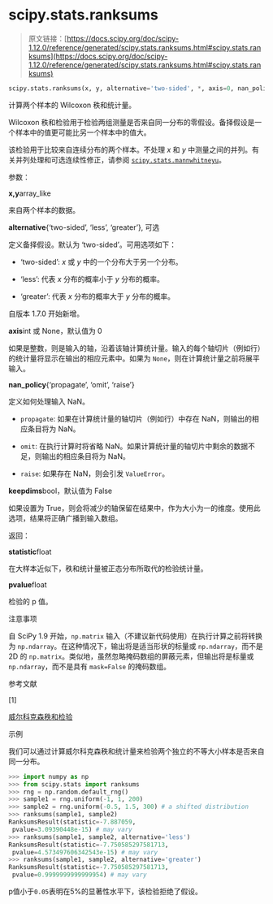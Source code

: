# scipy.stats.ranksums

> 原文链接：[https://docs.scipy.org/doc/scipy-1.12.0/reference/generated/scipy.stats.ranksums.html#scipy.stats.ranksums](https://docs.scipy.org/doc/scipy-1.12.0/reference/generated/scipy.stats.ranksums.html#scipy.stats.ranksums)

```py
scipy.stats.ranksums(x, y, alternative='two-sided', *, axis=0, nan_policy='propagate', keepdims=False)
```

计算两个样本的 Wilcoxon 秩和统计量。

Wilcoxon 秩和检验用于检验两组测量是否来自同一分布的零假设。备择假设是一个样本中的值更可能比另一个样本中的值大。

该检验用于比较来自连续分布的两个样本。不处理 *x* 和 *y* 中测量之间的并列。有关并列处理和可选连续性修正，请参阅 [`scipy.stats.mannwhitneyu`](scipy.stats.mannwhitneyu.html#scipy.stats.mannwhitneyu "scipy.stats.mannwhitneyu")。

参数：

**x,y**array_like

来自两个样本的数据。

**alternative**{‘two-sided’, ‘less’, ‘greater’}, 可选

定义备择假设。默认为 ‘two-sided’。可用选项如下：

+   ‘two-sided’: *x* 或 *y* 中的一个分布大于另一个分布。

+   ‘less’: 代表 *x* 分布的概率小于 *y* 分布的概率。

+   ‘greater’: 代表 *x* 分布的概率大于 *y* 分布的概率。

自版本 1.7.0 开始新增。

**axis**int 或 None，默认值为 0

如果是整数，则是输入的轴，沿着该轴计算统计量。输入的每个轴切片（例如行）的统计量将显示在输出的相应元素中。如果为 `None`，则在计算统计量之前将展平输入。

**nan_policy**{‘propagate’, ‘omit’, ‘raise’}

定义如何处理输入 NaN。

+   `propagate`: 如果在计算统计量的轴切片（例如行）中存在 NaN，则输出的相应条目将为 NaN。

+   `omit`: 在执行计算时将省略 NaN。如果计算统计量的轴切片中剩余的数据不足，则输出的相应条目将为 NaN。

+   `raise`: 如果存在 NaN，则会引发 `ValueError`。

**keepdims**bool，默认值为 False

如果设置为 True，则会将减少的轴保留在结果中，作为大小为一的维度。使用此选项，结果将正确广播到输入数组。

返回：

**statistic**float

在大样本近似下，秩和统计量被正态分布所取代的检验统计量。

**pvalue**float

检验的 p 值。

注意事项

自 SciPy 1.9 开始，`np.matrix` 输入（不建议新代码使用）在执行计算之前将转换为 `np.ndarray`。在这种情况下，输出将是适当形状的标量或 `np.ndarray`，而不是 2D 的 `np.matrix`。类似地，虽然忽略掩码数组的屏蔽元素，但输出将是标量或 `np.ndarray`，而不是具有 `mask=False` 的掩码数组。

参考文献

[1]

[威尔科克森秩和检验](https://en.wikipedia.org/wiki/Wilcoxon_rank-sum_test)

示例

我们可以通过计算威尔科克森秩和统计量来检验两个独立的不等大小样本是否来自同一分布。

```py
>>> import numpy as np
>>> from scipy.stats import ranksums
>>> rng = np.random.default_rng()
>>> sample1 = rng.uniform(-1, 1, 200)
>>> sample2 = rng.uniform(-0.5, 1.5, 300) # a shifted distribution
>>> ranksums(sample1, sample2)
RanksumsResult(statistic=-7.887059,
 pvalue=3.09390448e-15) # may vary
>>> ranksums(sample1, sample2, alternative='less')
RanksumsResult(statistic=-7.750585297581713,
 pvalue=4.573497606342543e-15) # may vary
>>> ranksums(sample1, sample2, alternative='greater')
RanksumsResult(statistic=-7.750585297581713,
 pvalue=0.9999999999999954) # may vary 
```

p值小于`0.05`表明在5%的显著性水平下，该检验拒绝了假设。
